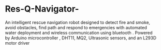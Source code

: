 # Res-Q-Navigator-
An intelligent rescue navigation robot designed to detect fire and smoke, avoid obstacles, find path  and respond to emergencies with automated water deployment and wireless communication using bluetooth  . Powered by Arduino microcontroller , DHT11, MQ2, Ultrasonic sensors, and an L293D motor driver
